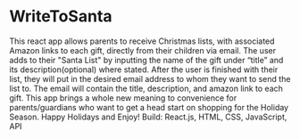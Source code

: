 # WriteToSanta
This react app allows parents to receive Christmas lists, with associated Amazon 
links to each gift, directly from their children via email. The user adds to their 
"Santa List" by inputting the name of the gift under “title” and its description(optional) 
where stated. After the user is finished with their list, they will put in the desired email 
address to whom they want to send the list to. The email will contain the title, description,
and amazon link to each gift. This app brings a whole new meaning to convenience for 
parents/guardians who want to get a head start on shopping for the Holiday Season. 
Happy Holidays and Enjoy!
Build: React.js, HTML, CSS, JavaScript, API
